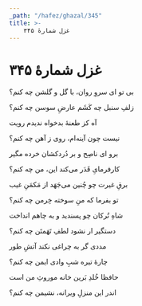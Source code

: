 ```yaml
---
_path: "/hafez/ghazal/345"
title: >-
    غزل شمارهٔ ۳۴۵
---
```

# غزل شمارهٔ ۳۴۵

<div class="b" id="bn1"><div class="m1"><p>بی تو ای سروِ روان، با گل و گلشن چه کنم؟</p></div>
<div class="m2"><p>زلفِ سنبل چه کَشَم عارضِ سوسن چه کنم؟</p></div></div>
<div class="b" id="bn2"><div class="m1"><p>آه کز طعنهٔ بدخواه ندیدم رویت</p></div>
<div class="m2"><p>نیست چون آینه‌ام، روی ز آهن چه کنم؟</p></div></div>
<div class="b" id="bn3"><div class="m1"><p>برو ای ناصِح و بر دُردکشان خرده مگیر</p></div>
<div class="m2"><p>کارفرمایِ قَدَر می‌کند این، من چه کنم؟</p></div></div>
<div class="b" id="bn4"><div class="m1"><p>برقِ غیرت چو چُنین می‌جَهَد از مَکمَنِ غیب</p></div>
<div class="m2"><p>تو بفرما که منِ سوخته خِرمن چه کنم؟</p></div></div>
<div class="b" id="bn5"><div class="m1"><p>شاهِ تُرکان چو پسندید و به چاهم انداخت</p></div>
<div class="m2"><p>دستگیر ار نشود لطفِ تَهَمتَن چه کنم؟</p></div></div>
<div class="b" id="bn6"><div class="m1"><p>مددی گر به چراغی نکند آتشِ طور</p></div>
<div class="m2"><p>چارهٔ تیره شبِ وادی ایمن چه کنم؟</p></div></div>
<div class="b" id="bn7"><div class="m1"><p>حافظا خُلدِ بَرین خانه موروثِ من است</p></div>
<div class="m2"><p>اندر این منزلِ ویرانه، نشیمن چه کنم؟</p></div></div>
